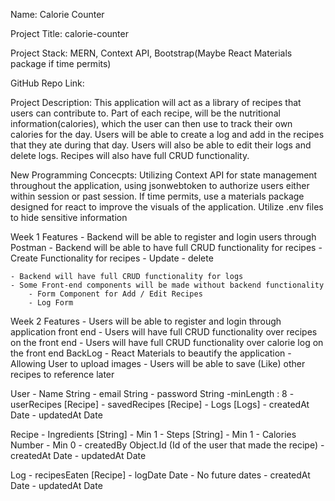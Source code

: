 Name: Calorie Counter

Project Title: calorie-counter

Project Stack: MERN, Context API, Bootstrap(Maybe React Materials package if time permits)

GitHub Repo Link: 

Project Description: This application will act as a library of recipes that users can contribute
to. Part of each recipe, will be the nutritional information(calories), which the user can then use to track
their own calories for the day. Users will be able to create a log and add in the recipes that
they ate during that day. Users will also be able to edit their logs and delete logs. Recipes
will also have full CRUD functionality.

New Programming Concecpts: 
    Utilizing Context API for state management throughout the application, using jsonwebtoken
to authorize users either within session or past session.
    If time permits, use a materials package designed for react to improve the visuals
of the application.
    Utilize .env files to hide sensitive information

Week 1 Features
    - Backend will be able to register and login users through Postman
    - Backend will be able to have full CRUD functionality for recipes
        - Create Functionality for recipes
        - Update
        - delete

    - Backend will have full CRUD functionality for logs
    - Some Front-end components will be made without backend functionality
        - Form Component for Add / Edit Recipes
        - Log Form
Week 2 Features
    - Users will be able to register and login through application front end
    - Users will have full CRUD functionality over recipes on the front end
    - Users will have full CRUD functionality over calorie log on the front end
BackLog
    - React Materials to beautify the application
    - Allowing User to upload images
    - Users will be able to save (Like) other recipes to reference later
    

User
    - Name String
    - email String
    - password String
        -minLength : 8
    - userRecipes [Recipe]
    - savedRecipes [Recipe]
    - Logs [Logs]
    - createdAt Date
    - updatedAt Date

Recipe
    - Ingredients [String]
        - Min 1
    - Steps [String]
        - Min 1
    - Calories Number
        - Min 0
    - createdBy Object.Id (Id of the user that made the recipe)
    - createdAt Date
    - updatedAt Date

Log
    - recipesEaten [Recipe]
    - logDate Date
        - No future dates
    - createdAt Date
    - updatedAt Date